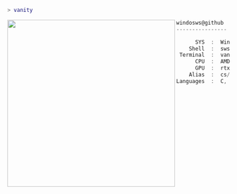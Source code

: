 ```lua
> vanity
```

<img align="left" src="https://64.media.tumblr.com/b0e2ffee4e249b78d0f25d9b6fb0c686/tumblr_ns5kajg5FX1skn1oxo1_540.gif" width="380" /> 


```csharp
windosws@github
----------------

      SYS  :  Windows 11
    Shell  :  sws 
 Terminal  :  vani@admin
      CPU  :  AMD Ryzen 7 3700x
      GPU  :  rtx 2080 super (S)
    Alias  :  cs/map
Languages  :  C, C++, C# [. . .]
```
